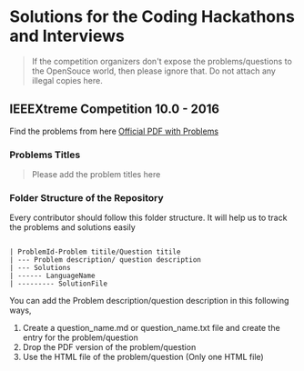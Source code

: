 # Solutions for the Coding Hackathons and Interviews


> If the competition organizers don't expose the problems/questions to the OpenSouce world, then please ignore that. Do not attach any illegal copies here. 

## IEEEXtreme Competition 10.0 - 2016

Find the problems from here [Official PDF with Problems](http://sites.ieee.org/xtreme/files/2017/01/Editorials.pdf)
 
### Problems Titles

> Please add the problem titles here
 
 ### Folder Structure of the Repository
 
 Every contributor should follow this folder structure. It will help us to track the problems and solutions easily
 
 ````

 | ProblemId-Problem titile/Question titile
 | --- Problem description/ question description
 | --- Solutions
 | ------ LanguageName
 | --------- SolutionFile
 ````
You can add the Problem description/question description in this following ways,
 1. Create a question_name.md or question_name.txt file and create the entry for the problem/question
 2. Drop the PDF version of the problem/question
 3. Use the HTML file of the problem/question (Only one HTML file)

